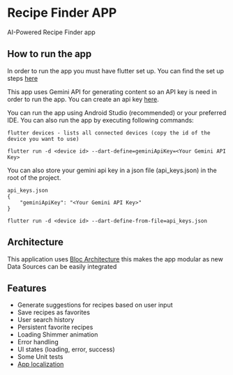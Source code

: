 # Recipe Finder APP

AI-Powered Recipe Finder app

## How to run the app

In order to run the app you must have flutter set up. You can 
find the set up steps [here](https://docs.flutter.dev/get-started/install)

This app uses Gemini API for generating content so an API key is need
in order to run the app. You can create an api key [here](https://aistudio.google.com/app/apikey).

You can run the app using Android Studio (recommended) or your preferred IDE.
You can also run the app by executing following commands:

```
flutter devices - lists all connected devices (copy the id of the device you want to use)
```

```
flutter run -d <device id> --dart-define=geminiApiKey=<Your Gemini API Key>
```

You can also store your gemini api key in a json file (api_keys.json) in the root of the project.

```
api_keys.json
{
    "geminiApiKey": "<Your Gemini API Key>"
}
```
```
flutter run -d <device id> --dart-define-from-file=api_keys.json
```


## Architecture

This application uses [Bloc Architecture](https://bloclibrary.dev/architecture/) this makes the app
modular as new Data Sources can be easily integrated

## Features

- Generate suggestions for recipes based on user input
- Save recipes as favorites
- User search history
- Persistent favorite recipes
- Loading Shimmer animation
- Error handling
- UI states (loading, error, success)
- Some Unit tests
- [App localization](https://docs.flutter.dev/ui/accessibility-and-internationalization/internationalization)

